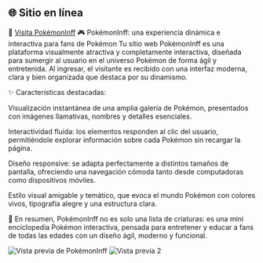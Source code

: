 ## 🌐 Sitio en línea

🔗 [Visita PokémonInff](https://miavasqueztel.github.io/pokemoninff.github.io/)
🎮 PokémonInff: una experiencia dinámica e interactiva para fans de Pokémon
Tu sitio web PokémonInff es una plataforma visualmente atractiva y completamente interactiva, diseñada para sumergir al usuario en el universo Pokémon de forma ágil y entretenida. Al ingresar, el visitante es recibido con una interfaz moderna, clara y bien organizada que destaca por su dinamismo.

✨ Características destacadas:

Visualización instantánea de una amplia galería de Pokémon, presentados con imágenes llamativas, nombres y detalles esenciales.

Interactividad fluida: los elementos responden al clic del usuario, permitiéndole explorar información sobre cada Pokémon sin recargar la página.

Diseño responsive: se adapta perfectamente a distintos tamaños de pantalla, ofreciendo una navegación cómoda tanto desde computadoras como dispositivos móviles.

Estilo visual amigable y temático, que evoca el mundo Pokémon con colores vivos, tipografía alegre y una estructura clara.

🚀 En resumen, PokémonInff no es solo una lista de criaturas: es una mini enciclopedia Pokémon interactiva, pensada para entretener y educar a fans de todas las edades con un diseño ágil, moderno y funcional.

![Vista previa de PokémonInff](https://i.ibb.co/9kv51XTr/imageone.jpg)
![Vista previa 2](https://i.ibb.co/bxrpXML/imagetwo.jpg)

